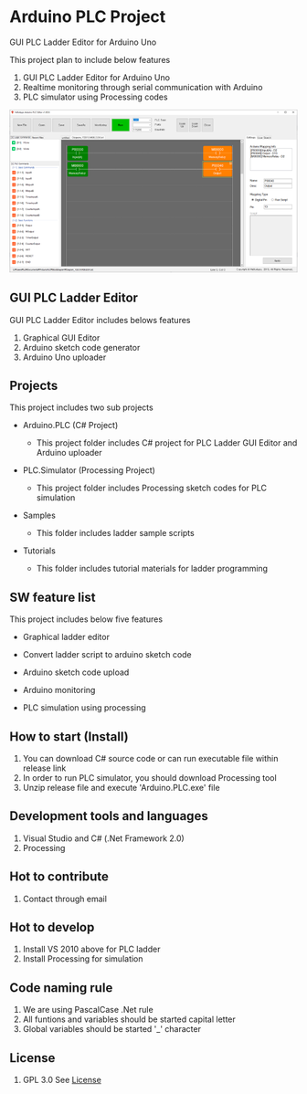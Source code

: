 # Arduino PLC Project
GUI PLC Ladder Editor for Arduino Uno

This project plan to include below features

1. GUI PLC Ladder Editor for Arduino Uno
1. Realtime monitoring through serial communication with Arduino
1. PLC simulator using Processing codes


![main image](/Images/arduino_plc1.png)


## GUI PLC Ladder Editor
GUI PLC Ladder Editor includes belows features

1. Graphical GUI Editor
1. Arduino sketch code generator
1. Arduino Uno uploader


## Projects
This project includes two sub projects

* Arduino.PLC (C# Project)
  - This project folder includes C# project for PLC Ladder GUI Editor and Arduino uploader

* PLC.Simulator (Processing Project)
  - This project folder includes Processing sketch codes for PLC simulation

* Samples
  - This folder includes ladder sample scripts
  
* Tutorials
  - This folder includes tutorial materials for ladder programming


## SW feature list
This project includes below five features

* Graphical ladder editor

* Convert ladder script to arduino sketch code

* Arduino sketch code upload
  
* Arduino monitoring

* PLC simulation using processing


## How to start (Install)
1. You can download C# source code or can run executable file within release link
1. In order to run PLC simulator, you should download Processing tool
1. Unzip release file and execute 'Arduino.PLC.exe' file


## Development tools and languages
1. Visual Studio and C# (.Net Framework 2.0)
1. Processing

## Hot to contribute
1. Contact through email

## Hot to develop
1. Install VS 2010 above for PLC ladder
1. Install Processing for simulation

## Code naming rule
1. We are using PascalCase .Net rule
1. All funtions and variables should be started capital letter
1. Global variables should be started '_' character



## License
1. GPL 3.0 See [License](LICENSE)


  
